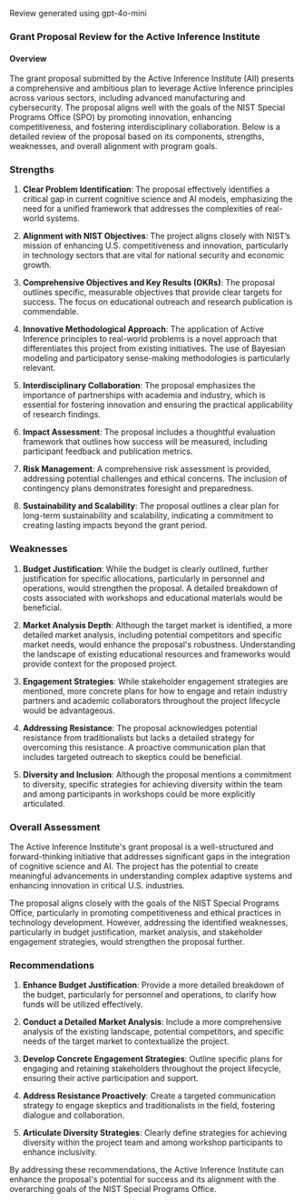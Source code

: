 Review generated using gpt-4o-mini

### Grant Proposal Review for the Active Inference Institute

#### Overview
The grant proposal submitted by the Active Inference Institute (AII) presents a comprehensive and ambitious plan to leverage Active Inference principles across various sectors, including advanced manufacturing and cybersecurity. The proposal aligns well with the goals of the NIST Special Programs Office (SPO) by promoting innovation, enhancing competitiveness, and fostering interdisciplinary collaboration. Below is a detailed review of the proposal based on its components, strengths, weaknesses, and overall alignment with program goals.

### Strengths

1. **Clear Problem Identification**: The proposal effectively identifies a critical gap in current cognitive science and AI models, emphasizing the need for a unified framework that addresses the complexities of real-world systems.

2. **Alignment with NIST Objectives**: The project aligns closely with NIST’s mission of enhancing U.S. competitiveness and innovation, particularly in technology sectors that are vital for national security and economic growth.

3. **Comprehensive Objectives and Key Results (OKRs)**: The proposal outlines specific, measurable objectives that provide clear targets for success. The focus on educational outreach and research publication is commendable.

4. **Innovative Methodological Approach**: The application of Active Inference principles to real-world problems is a novel approach that differentiates this project from existing initiatives. The use of Bayesian modeling and participatory sense-making methodologies is particularly relevant.

5. **Interdisciplinary Collaboration**: The proposal emphasizes the importance of partnerships with academia and industry, which is essential for fostering innovation and ensuring the practical applicability of research findings.

6. **Impact Assessment**: The proposal includes a thoughtful evaluation framework that outlines how success will be measured, including participant feedback and publication metrics.

7. **Risk Management**: A comprehensive risk assessment is provided, addressing potential challenges and ethical concerns. The inclusion of contingency plans demonstrates foresight and preparedness.

8. **Sustainability and Scalability**: The proposal outlines a clear plan for long-term sustainability and scalability, indicating a commitment to creating lasting impacts beyond the grant period.

### Weaknesses

1. **Budget Justification**: While the budget is clearly outlined, further justification for specific allocations, particularly in personnel and operations, would strengthen the proposal. A detailed breakdown of costs associated with workshops and educational materials would be beneficial.

2. **Market Analysis Depth**: Although the target market is identified, a more detailed market analysis, including potential competitors and specific market needs, would enhance the proposal's robustness. Understanding the landscape of existing educational resources and frameworks would provide context for the proposed project.

3. **Engagement Strategies**: While stakeholder engagement strategies are mentioned, more concrete plans for how to engage and retain industry partners and academic collaborators throughout the project lifecycle would be advantageous.

4. **Addressing Resistance**: The proposal acknowledges potential resistance from traditionalists but lacks a detailed strategy for overcoming this resistance. A proactive communication plan that includes targeted outreach to skeptics could be beneficial.

5. **Diversity and Inclusion**: Although the proposal mentions a commitment to diversity, specific strategies for achieving diversity within the team and among participants in workshops could be more explicitly articulated.

### Overall Assessment

The Active Inference Institute's grant proposal is a well-structured and forward-thinking initiative that addresses significant gaps in the integration of cognitive science and AI. The project has the potential to create meaningful advancements in understanding complex adaptive systems and enhancing innovation in critical U.S. industries. 

The proposal aligns closely with the goals of the NIST Special Programs Office, particularly in promoting competitiveness and ethical practices in technology development. However, addressing the identified weaknesses, particularly in budget justification, market analysis, and stakeholder engagement strategies, would strengthen the proposal further.

### Recommendations

1. **Enhance Budget Justification**: Provide a more detailed breakdown of the budget, particularly for personnel and operations, to clarify how funds will be utilized effectively.

2. **Conduct a Detailed Market Analysis**: Include a more comprehensive analysis of the existing landscape, potential competitors, and specific needs of the target market to contextualize the project.

3. **Develop Concrete Engagement Strategies**: Outline specific plans for engaging and retaining stakeholders throughout the project lifecycle, ensuring their active participation and support.

4. **Address Resistance Proactively**: Create a targeted communication strategy to engage skeptics and traditionalists in the field, fostering dialogue and collaboration.

5. **Articulate Diversity Strategies**: Clearly define strategies for achieving diversity within the project team and among workshop participants to enhance inclusivity.

By addressing these recommendations, the Active Inference Institute can enhance the proposal's potential for success and its alignment with the overarching goals of the NIST Special Programs Office.